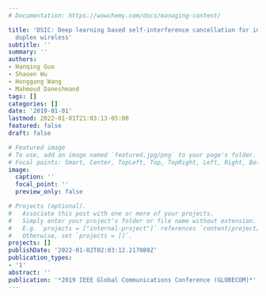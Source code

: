 ```yaml
---
# Documentation: https://wowchemy.com/docs/managing-content/

title: 'DSIC: Deep learning based self-interference cancellation for in-band full
  duplex wireless'
subtitle: ''
summary: ''
authors:
- Hanqing Guo
- Shaoen Wu
- Honggang Wang
- Mahmoud Daneshmand
tags: []
categories: []
date: '2019-01-01'
lastmod: 2022-01-01T21:03:13-05:00
featured: false
draft: false

# Featured image
# To use, add an image named `featured.jpg/png` to your page's folder.
# Focal points: Smart, Center, TopLeft, Top, TopRight, Left, Right, BottomLeft, Bottom, BottomRight.
image:
  caption: ''
  focal_point: ''
  preview_only: false

# Projects (optional).
#   Associate this post with one or more of your projects.
#   Simply enter your project's folder or file name without extension.
#   E.g. `projects = ["internal-project"]` references `content/project/deep-learning/index.md`.
#   Otherwise, set `projects = []`.
projects: []
publishDate: '2022-01-02T02:03:12.217089Z'
publication_types:
- '1'
abstract: ''
publication: '*2019 IEEE Global Communications Conference (GLOBECOM)*'
---
```

